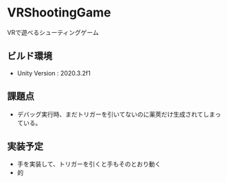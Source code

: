 # VRShootingGame
 VRで遊べるシューティングゲーム

## ビルド環境
- Unity Version : 2020.3.2f1

## 課題点
- デバッグ実行時、まだトリガーを引いてないのに薬莢だけ生成されてしまっている。

## 実装予定
- 手を実装して、トリガーを引くと手もそのとおり動く
- 的
